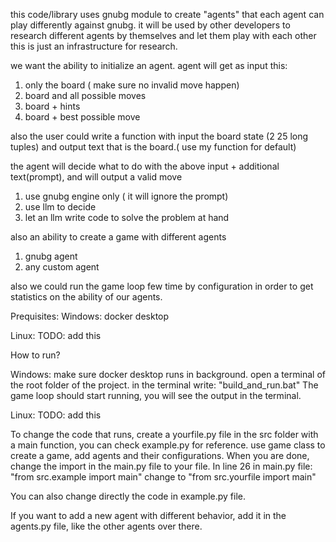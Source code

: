 this code/library uses gnubg module to create "agents" that each agent can play differently against gnubg.
it will be used by other developers to research 
different agents by themselves and let them play with each other
this is just an infrastructure for research.

we want the ability to initialize an agent.
agent will get as input this:
1. only the board ( make sure no invalid move happen)
2. board and all possible moves
3. board + hints
4. board + best possible move

also the user could write a function with input the board state (2 25 long tuples) 
and output text that is the board.( use my function for default)

the agent will decide what to do with the above input + additional text(prompt), and will output a valid move
1. use gnubg engine only ( it will ignore the prompt)
2. use llm to decide
3. let an llm write code to solve the problem at hand

also an ability to create a game with different agents
1. gnubg agent
2. any custom agent

also we could run the game loop few time by configuration in order to 
get statistics on the ability of our agents.

Prequisites:
Windows:
docker desktop

Linux:
TODO: add this

How to run?

Windows:
make sure docker desktop runs in background.
open a terminal of the root folder of the project.
in the terminal write: "build_and_run.bat"
The game loop should start running, you will see the output in the terminal.

Linux:
TODO: add this


To change the code that runs, create a yourfile.py file in the src folder with a main function, you can check example.py for reference.
use game class to create a game, add agents and their configurations.
When you are done, change the import in the main.py file to your file.
In line 26 in main.py file: "from src.example import main" change to "from src.yourfile import main"

You can also change directly the code in example.py file.

If you want to add a new agent with different behavior, add it in the agents.py file,
like the other agents over there.